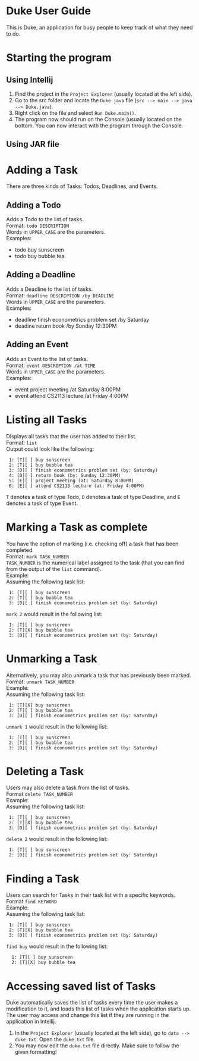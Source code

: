 
# Duke User Guide

This is Duke, an application for busy people to keep track of what they need to do. 

# Starting the program 
## Using Intellij
1. Find the project in the `Project Explorer` (usually located at the left side). 
2. Go to the src folder and locate the `Duke.java` file (`src --> main --> java --> Duke.java`). 
3. Right click on the file and select `Run Duke.main()`.
4. The program now should run on the Console (usually located on the bottom. You can now interact with the program through the Console. 

## Using JAR file

# Adding a Task 
There are three kinds of Tasks: Todos, Deadlines, and Events. 
## Adding a Todo
Adds a Todo to the list of tasks. <br />
Format: `todo DESCRIPTION` <br />
Words in `UPPER_CASE` are the parameters. <br />
Examples: 
* todo buy sunscreen 
* todo buy bubble tea 

## Adding a Deadline
Adds a Deadline to the list of tasks. <br />
Format: `deadline DESCRIPTION /by DEADLINE` <br />
Words in `UPPER_CASE` are the parameters. <br />
Examples: <br />
* deadline finish econometrics problem set /by Saturday 
* deadine return book /by Sunday 12:30PM

## Adding an Event
Adds an Event to the list of tasks. <br />
Format: `event DESCRIPTION /at TIME` <br />
Words in `UPPER_CASE` are the parameters. <br />
Examples: <br />
* event project meeting /at Saturday 8:00PM
* event attend CS2113 lecture /at Friday 4:00PM 

# Listing all Tasks
Displays all tasks that the user has added to their list. <br />
Format: `list` <br />
Output could look like the following: <br />
```
 1: [T][ ] buy sunscreen 
 2: [T][ ] buy bubble tea 
 3: [D][ ] finish econometrics problem set (by: Saturday)
 4: [D][ ] return book (by: Sunday 12:30PM)
 5: [E][ ] project meeting (at: Saturday 8:00PM)
 6: [E][ ] attend CS2113 lecture (at: Friday 4:00PM)
 ```
 `T` denotes a task of type Todo, `D` denotes a task of type Deadline, and `E` denotes a task of type Event. 
 
# Marking a Task as complete 
You have the option of marking (i.e. checking off) a task that has been completed. <br /> 
Format: `mark TASK_NUMBER` <br />
`TASK_NUMBER` is the numerical label assigned to the task (that you can find from the output of the `list` command). <br />
Example: <br />
Assuming the following task list: <br />
```
 1: [T][ ] buy sunscreen
 2: [T][ ] buy bubble tea 
 3: [D][ ] finish econometrics problem set (by: Saturday)
```
`mark 2` would result in the following list: <br />
```
 1: [T][ ] buy sunscreen
 2: [T][X] buy bubble tea 
 3: [D][ ] finish econometrics problem set (by: Saturday)
```

# Unmarking a Task 
Alternatively, you may also unmark a task that has previously been marked. <br />
Format: `unmark TASK_NUMBER` <br />
Example: <br />
Assuming the following task list: <br />
```
 1: [T][X] buy sunscreen
 2: [T][ ] buy bubble tea 
 3: [D][ ] finish econometrics problem set (by: Saturday)
```
`unmark 1` would result in the following list: <br />
```
 1: [T][ ] buy sunscreen
 2: [T][ ] buy bubble tea 
 3: [D][ ] finish econometrics problem set (by: Saturday)
```
 
 # Deleting a Task
 Users may also delete a task from the list of tasks. <br />
 Format `delete TASK_NUMBER` <br />
 Example: <br />
 Assuming the following task list: <br />
```
 1: [T][ ] buy sunscreen
 2: [T][X] buy bubble tea 
 3: [D][ ] finish econometrics problem set (by: Saturday)
```
 `delete 2` would result in the following list: <br />
```
 1: [T][ ] buy sunscreen
 2: [D][ ] finish econometrics problem set (by: Saturday)
```

 
 # Finding a Task
 Users can search for Tasks in their task list with a specific keywords. <br />
 Format `find KEYWORD` <br />
 Example: <br />
 Assuming the following task list: <br />
```
 1: [T][ ] buy sunscreen
 2: [T][X] buy bubble tea 
 3: [D][ ] finish econometrics problem set (by: Saturday)
```
 `find buy` would result in the following list:  <br />
```
  1: [T][ ] buy sunscreen
  2: [T][X] buy bubble tea 
 ```
  
 # Accessing saved list of Tasks
 Duke automatically saves the list of tasks every time the user makes a modification to it, and loads this list of tasks when the application starts up. The user may access and change this list if they are running in the application in Intellij. 
1. In the `Project Explorer` (usually located at the left side), go to `data --> duke.txt`. Open the `duke.txt` file. 
2. You may now edit the `duke.txt` file directly. Make sure to follow the given formatting! 
 
 
 
























